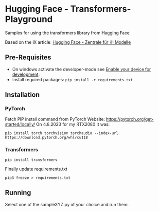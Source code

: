 # Hugging Face - Transformers-Playground

Samples for using the transformers library from Hugging Face

Based on the iX article: [Hugging Face - Zentrale für KI Modelle](https://www.heise.de/select/ix/2023/13/2302013542051756278)

## Pre-Requisites

* On windows activate the developer-mode see [Enable your device for development](https://learn.microsoft.com/en-us/windows/apps/get-started/enable-your-device-for-development):
* Install required packages: ```pip install -r requirements.txt```

## Installation

### PyTorch
Fetch PIP install command from PyTorch Website: https://pytorch.org/get-started/locally/
On 4.8.2023 for my RTX2080 it was:
```shell
pip install torch torchvision torchaudio --index-url https://download.pytorch.org/whl/cu118
```

### Transformers
```shell
pip install transformers
```

Finally update requirements.txt
```shell
pip3 freeze > requirements.txt
```

## Running

Select one of the sampleXYZ.py of your choice and run them.